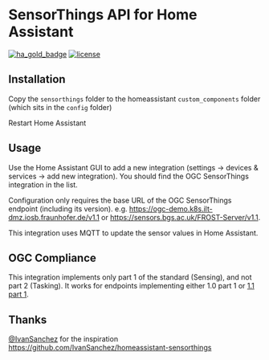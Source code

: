 # SensorThings API for Home Assistant

[![ha_gold_badge](https://img.shields.io/badge/Home%20Assistant-Gold%20Tier-yellow.svg)](https://developers.home-assistant.io/docs/core/integration-quality-scale/)
[![license](https://img.shields.io/badge/license-GPL3-green.svg)](LICENSE)

## Installation

Copy the `sensorthings` folder to the homeassistant `custom_components` folder (which sits in the `config` folder)

Restart Home Assistant

## Usage

Use the Home Assistant GUI to add a new integration (settings → devices & services → add new integration). You should find the OGC SensorThings integration in the list.

Configuration only requires the base URL of the OGC SensorThings endpoint (including its version). e.g. https://ogc-demo.k8s.ilt-dmz.iosb.fraunhofer.de/v1.1 or https://sensors.bgs.ac.uk/FROST-Server/v1.1.

This integration uses MQTT to update the sensor values in Home Assistant.

## OGC Compliance

This integration implements only part 1 of the standard (Sensing), and not part 2 (Tasking). It works for endpoints implementing either 1.0 part 1 or [1.1 part 1](http://www.opengis.net/doc/is/sensorthings/1.1).

## Thanks

[@IvanSanchez](https://github.com/IvanSanchez) for the inspiration https://github.com/IvanSanchez/homeassistant-sensorthings
